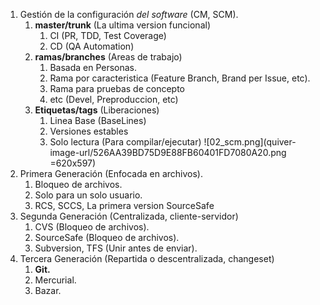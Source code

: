 1. Gestión de la configuración _del software_ (CM, SCM).
    1. **master/trunk** (La ultima version funcional)
        1. CI (PR, TDD, Test Coverage)
        1. CD (QA Automation)
    1. **ramas/branches** (Areas de trabajo)
        1. Basada en Personas.
        1. Rama por caracteristica (Feature Branch, Brand per Issue, etc).
        1. Rama para pruebas de concepto
        1. etc (Devel, Preproduccion, etc)
    1. **Etiquetas/tags** (Liberaciones)
        1. Linea Base (BaseLines)
        1. Versiones estables
        1. Solo lectura (Para compilar/ejecutar)
        ![02_scm.png](quiver-image-url/526AA39BD75D9E88FB60401FD7080A20.png =620x597)
1. Primera Generación (Enfocada en archivos).
    1. Bloqueo de archivos.
    1. Solo para un solo usuario.
    1. RCS, SCCS, La primera version SourceSafe
1. Segunda Generación (Centralizada, cliente-servidor)
    1. CVS (Bloqueo de archivos).
    1. SourceSafe (Bloqueo de archivos).
    1. Subversion, TFS (Unir antes de enviar).
1. Tercera Generación (Repartida o descentralizada, changeset)
    1. **Git.**
    1. Mercurial.
    1. Bazar.